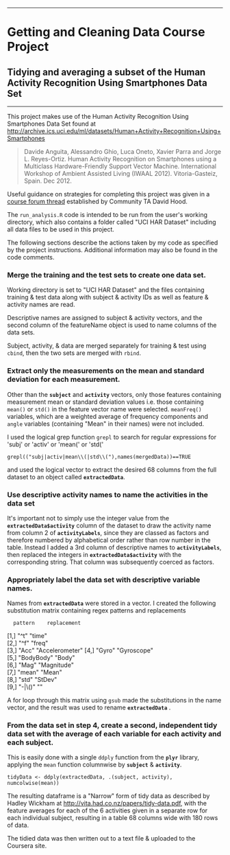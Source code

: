 ***
# Getting and Cleaning Data Course Project
## Tidying and averaging a subset of the Human Activity Recognition Using Smartphones Data Set
***

This project makes use of the Human Activity Recognition Using Smartphones Data Set found at <http://archive.ics.uci.edu/ml/datasets/Human+Activity+Recognition+Using+Smartphones> 

> Davide Anguita, Alessandro Ghio, Luca Oneto, Xavier Parra and Jorge L. Reyes-Ortiz. Human Activity Recognition on Smartphones using a Multiclass Hardware-Friendly Support Vector Machine. International Workshop of Ambient Assisted Living (IWAAL 2012). Vitoria-Gasteiz, Spain. Dec 2012.

Useful guidance on strategies for completing this project was given in a [course forum thread](https://class.coursera.org/getdata-010/forum/thread?thread_id=49) established by Community TA David Hood. 

The `run_analysis.R` code is intended to be run from the user's working directory, which also contains a folder called "UCI HAR Dataset" including all data files to be used in this project.

The following sections describe the actions taken by my code as specified by the project instructions.  Additional information may also be found in the code comments.

### Merge the training and the test sets to create one data set.

Working directory is set to "UCI HAR Dataset" and the files containing training & test data along with subject & activity IDs as well as feature & activity names are read.

Descriptive names are assigned to subject & activity vectors, and the second column of the featureName object is used to name columns of the data sets.

Subject, activity, & data are merged separately for training & test using `cbind`, then the two sets are merged with `rbind`. 
    
### Extract only the measurements on the mean and standard deviation for each measurement. 

Other than the **`subject`** and **`activity`** vectors, only those features containing measurement mean or standard deviation values i.e. those containing `mean()` or `std()` in the feature vector name were selected.  `meanFreq()` variables, which are a weighted average of frequency components and `angle` variables (containing "Mean" in their names) were not included. 

I used the logical grep function `grepl` to search for regular expressions for 'subj' or 'activ' or 'mean(' or 'std('

`grepl(("subj|activ|mean\\(|std\\("),names(mergedData))==TRUE`

and used the logical vector to extract the desired 68 columns from the full dataset to an object called **`extractedData`**. 

### Use descriptive activity names to name the activities in the data set

It's important not to simply use the integer value from the **`extractedData$activity`** column of the dataset to draw the activity name from column 2 of **`activityLabels`**, since they are classed as factors and therefore numbered by alphabetical order rather than row number in the table.  Instead I added a 3rd column of descriptive names to **`activityLabels`**, then replaced the integers in **`extractedData$activity`** with the corresponding string.  That column was subsequently coerced as factors.


### Appropriately label the data set with descriptive variable names. 

Names from **`extractedData`** were stored in a vector.  I created the following substitution matrix containing regex patterns and replacements

      pattern    replacement    
 [1,] "^t"       "time"         
 [2,] "^f"       "freq"         
 [3,] "Acc"      "Accelerometer"
 [4,] "Gyro"     "Gyroscope"    
 [5,] "BodyBody" "Body"         
 [6,] "Mag"      "Magnitude"    
 [7,] "mean"     "Mean"         
 [8,] "std"      "StDev"        
 [9,] "-|\\()"   ""             

A for loop through this matrix using `gsub` made the substitutions in the name vector, and the result was used to rename **`extractedData`** .

### From the data set in step 4, create a second, independent tidy data set with the average of each variable for each activity and each subject.

This is easily done with a single `ddply` function from the **`plyr`** library, applying the `mean` function columnwise by **`subject`** & **`activity`**.

`tidyData <- ddply(extractedData, .(subject, activity), numcolwise(mean))`

The resulting dataframe is a "Narrow" form of tidy data as described by Hadley Wickham at <http://vita.had.co.nz/papers/tidy-data.pdf>, with the feature averages for each of the 6 activities given in a separate row for each individual subject, resulting in a table 68 columns wide with 180 rows of data.

The tidied data was then written out to a text file & uploaded to the Coursera site.
